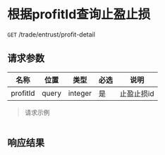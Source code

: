 # 根据profitId查询止盈止损

`GET` /trade/entrust/profit-detail

## 请求参数

| 名称       | 位置    | 类型      | 必选 | 说明     |
|----------|-------|---------|----|--------|
| profitId | query | integer | 是  | 止盈止损id |

> 请求示例

```shell

```

## 响应结果

```json

```

